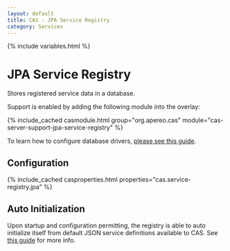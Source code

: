 ```yaml
---
layout: default
title: CAS - JPA Service Registry
category: Services
---
```


{% include variables.html %}

# JPA Service Registry

Stores registered service data in a database.

Support is enabled by adding the following module into the overlay:

{% include_cached casmodule.html group="org.apereo.cas" module="cas-server-support-jpa-service-registry" %}

To learn how to configure database drivers, [please see this guide](../installation/JDBC-Drivers.html).

## Configuration

{% include_cached casproperties.html properties="cas.service-registry.jpa" %}

## Auto Initialization

Upon startup and configuration permitting, the registry is able to auto initialize 
itself from default JSON service definitions available to 
CAS. See [this guide](AutoInitialization-Service-Management.html) for more info.
